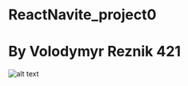 # ReactNavite_project0
# By Volodymyr Reznik 421

![alt text](https://i.ibb.co/Rp9w6Qs/photo-2022-09-03-21-48-03.jpg)
